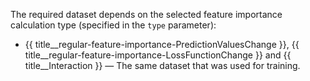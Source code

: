 
The required dataset depends on the selected feature importance calculation type (specified in the `type` parameter):
- {{ title__regular-feature-importance-PredictionValuesChange }}, {{ title__regular-feature-importance-LossFunctionChange }} and {{ title__Interaction }} — The same dataset that was used for training.
